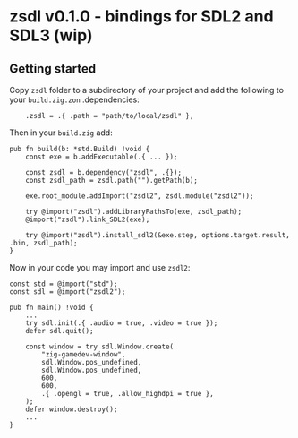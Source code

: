 # zsdl v0.1.0 - bindings for SDL2 and SDL3 (wip)

## Getting started

Copy `zsdl` folder to a subdirectory of your project and add the following to your `build.zig.zon` .dependencies:
```zig
    .zsdl = .{ .path = "path/to/local/zsdl" },
```

Then in your `build.zig` add:

```zig
pub fn build(b: *std.Build) !void {
    const exe = b.addExecutable(.{ ... });

    const zsdl = b.dependency("zsdl", .{});
    const zsdl_path = zsdl.path("").getPath(b);

    exe.root_module.addImport("zsdl2", zsdl.module("zsdl2"));

    try @import("zsdl").addLibraryPathsTo(exe, zsdl_path);
    @import("zsdl").link_SDL2(exe);

    try @import("zsdl").install_sdl2(&exe.step, options.target.result, .bin, zsdl_path);
}
```

Now in your code you may import and use `zsdl2`:

```zig
const std = @import("std");
const sdl = @import("zsdl2");

pub fn main() !void {
    ...
    try sdl.init(.{ .audio = true, .video = true });
    defer sdl.quit();

    const window = try sdl.Window.create(
        "zig-gamedev-window",
        sdl.Window.pos_undefined,
        sdl.Window.pos_undefined,
        600,
        600,
        .{ .opengl = true, .allow_highdpi = true },
    );
    defer window.destroy();
    ...
}
```
